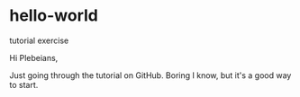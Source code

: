 # hello-world
tutorial exercise

Hi Plebeians,

Just going through the tutorial on GitHub. Boring I know, but it's a good way to start.

